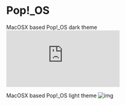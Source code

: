 # Pop!_OS 
MacOSX based Pop!_OS dark theme
![img](https://github.com/abcve/pop_os/blob/master/pop_os.pdf)

MacOSX based Pop!_OS light theme
![img](https://github.com/abcve/pop_os/blob/master/pop-light.png)
